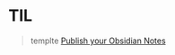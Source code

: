 # TIL

>templte [Publish your Obsidian Notes](https://github.com/jobindjohn/obsidian-publish-mkdocs?tab=readme-ov-file)

